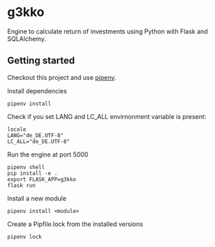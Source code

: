 g3kko
=====

Engine to calculate return of investments using Python with Flask and SQLAlchemy.

Getting started
---------------
Checkout this project and use [pipenv](https://docs.pipenv.org).

Install dependencies

    pipenv install

Check if you set LANG and LC_ALL envirnonment variable is present:

    locale
    LANG="de_DE.UTF-8"
    LC_ALL="de_DE.UTF-8"

Run the engine at port 5000

    pipenv shell
    pip install -e .
    export FLASK_APP=g3kko
    flask run

Install a new module

    pipenv install <module>

Create a Pipfile.lock from the installed versions

    pipenv lock
